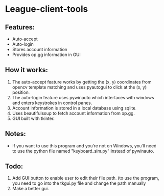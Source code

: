 # League-client-tools

## Features:
- Auto-accept
- Auto-login
- Stores account information
- Provides op.gg information in GUI

## How it works:
1. The auto-accept feature works by getting the (x, y) coordinates from opencv template matching and uses pyautogui to click at the (x, y) position.
2. The auto-login feature uses pywinauto which interfaces with windows and enters keystrokes in control panes.
3. Account information is stored in a local database using sqlite.
4. Uses beautifulsoup to fetch account information from op.gg.
5. GUI built with tkinter.


## Notes:
- If you want to use this program and you're not on Windows, you'll need to use the python file named "keyboard_sim.py" instead of pywinauto.


## Todo:
1. Add GUI button to enable user to edit their file path. (to use the program, you need to go into the tkgui.py file and change the path manually
2. Make a better gui.
